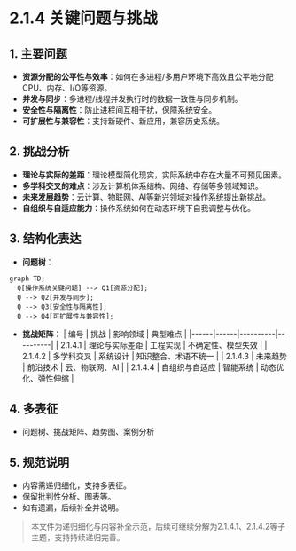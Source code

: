 # 2.1.4 关键问题与挑战

## 1. 主要问题

- **资源分配的公平性与效率**：如何在多进程/多用户环境下高效且公平地分配CPU、内存、I/O等资源。
- **并发与同步**：多进程/线程并发执行时的数据一致性与同步机制。
- **安全性与隔离性**：防止进程间互相干扰，保障系统安全。
- **可扩展性与兼容性**：支持新硬件、新应用，兼容历史系统。

## 2. 挑战分析

- **理论与实际的差距**：理论模型简化现实，实际系统中存在大量不可预见因素。
- **多学科交叉的难点**：涉及计算机体系结构、网络、存储等多领域知识。
- **未来发展趋势**：云计算、物联网、AI等新兴领域对操作系统提出新挑战。
- **自组织与自适应能力**：操作系统如何在动态环境下自我调整与优化。

## 3. 结构化表达

- **问题树**：

```mermaid
graph TD;
  Q[操作系统关键问题] --> Q1[资源分配];
  Q --> Q2[并发与同步];
  Q --> Q3[安全性与隔离性];
  Q --> Q4[可扩展性与兼容性];
```

- **挑战矩阵**：
| 编号 | 挑战 | 影响领域 | 典型难点 |
|------|------|----------|----------|
| 2.1.4.1 | 理论与实际差距 | 工程实现 | 不确定性、模型失效 |
| 2.1.4.2 | 多学科交叉 | 系统设计 | 知识整合、术语不统一 |
| 2.1.4.3 | 未来趋势 | 前沿技术 | 云、物联网、AI |
| 2.1.4.4 | 自组织与自适应 | 智能系统 | 动态优化、弹性伸缩 |

## 4. 多表征

- 问题树、挑战矩阵、趋势图、案例分析

## 5. 规范说明

- 内容需递归细化，支持多表征。
- 保留批判性分析、图表等。
- 如有遗漏，后续补全并说明。

> 本文件为递归细化与内容补全示范，后续可继续分解为2.1.4.1、2.1.4.2等子主题，支持持续递归完善。
